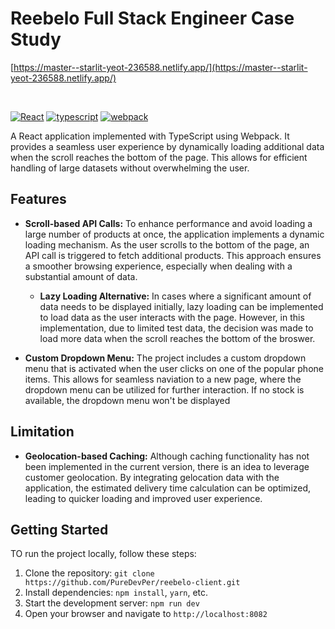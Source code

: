 # Reebelo Full Stack Engineer Case Study

[https://master--starlit-yeot-236588.netlify.app/](https://master--starlit-yeot-236588.netlify.app/)

<br />

[![React](https://img.shields.io/badge/React-18.2.0-blue.svg)](https://shields.io/)
[![typescript](https://img.shields.io/badge/typescript-4.9.5-blue.svg)](https://shields.io/)
[![webpack](https://img.shields.io/badge/webpack-5.74.0-green.svg)](https://shields.io/)

A React application implemented with TypeScript using Webpack. It provides a seamless user experience by dynamically loading additional data when the scroll reaches the bottom of the page. This allows for efficient handling of large datasets without overwhelming the user.

## Features

-   **Scroll-based API Calls:** To enhance performance and avoid loading a large number of products at once, the application implements a dynamic loading mechanism. As the user scrolls to the bottom of the page, an API call is triggered to fetch additional products. This approach ensures a smoother browsing experience, especially when dealing with a substantial amount of data.

    -   **Lazy Loading Alternative:** In cases where a significant amount of data needs to be displayed initially, lazy loading can be implemented to load data as the user interacts with the page. However, in this implementation, due to limited test data, the decision was made to load more data when the scroll reaches the bottom of the broswer.

-   **Custom Dropdown Menu:** The project includes a custom dropdown menu that is activated when the user clicks on one of the popular phone items. This allows for seamless naviation to a new page, where the dropdown menu can be utilized for further interaction. If no stock is available, the dropdown menu won't be displayed

## Limitation

-   **Geolocation-based Caching:** Although caching functionality has not been implemented in the current version, there is an idea to leverage customer geolocation. By integrating gelocation data with the application, the estimated delivery time calculation can be optimized, leading to quicker loading and improved user experience.

## Getting Started

TO run the project locally, follow these steps:

1. Clone the repository: `git clone https://github.com/PureDevPer/reebelo-client.git`
2. Install dependencies: `npm install`, `yarn`, etc.
3. Start the development server: `npm run dev`
4. Open your browser and navigate to `http://localhost:8082`
